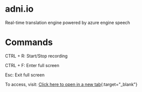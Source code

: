 # adni.io
Real-time translation engine powered by azure engine speech

# Commands
CTRL + R: Start/Stop recording

CTRL + F: Enter full screen

Esc: Exit full screen

To access, visit: [Click here to open in a new tab]( https://jmnis.github.io/adni.io/){:target="_blank"}
